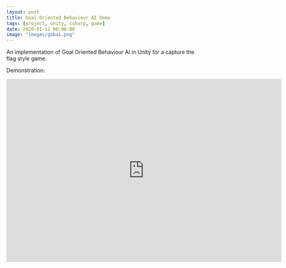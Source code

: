 ```yaml
---
layout: post
title: Goal Oriented Behaviour AI Demo
tags: [project, unity, csharp, game]
date: 2020-01-11 00:00:00
image: "images/gobai.png"
---
```


An implementation of Goal Oriented Behaviour AI in Unity for a capture the flag style game.

Demonstration:
<iframe width="720" height="480" src="https://www.youtube.com/embed/JlLTSBHIe_s" frameborder="0" allow="accelerometer; autoplay; encrypted-media; gyroscope; picture-in-picture" allowfullscreen>&nbsp</iframe>